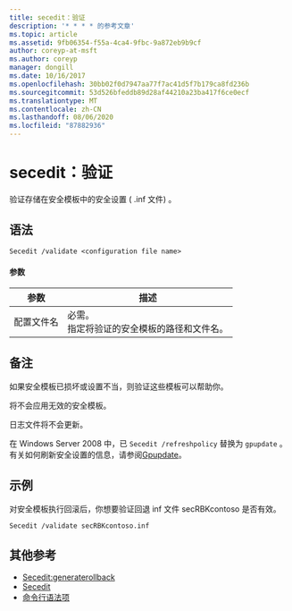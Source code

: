 ```yaml
---
title: secedit：验证
description: '* * * * 的参考文章'
ms.topic: article
ms.assetid: 9fb06354-f55a-4ca4-9fbc-9a872eb9b9cf
author: coreyp-at-msft
ms.author: coreyp
manager: dongill
ms.date: 10/16/2017
ms.openlocfilehash: 30bb02f0d7947aa77f7ac41d5f7b179ca8fd236b
ms.sourcegitcommit: 53d526bfeddb89d28af44210a23ba417f6ce0ecf
ms.translationtype: MT
ms.contentlocale: zh-CN
ms.lasthandoff: 08/06/2020
ms.locfileid: "87882936"
---
```

# <a name="seceditvalidate"></a>secedit：验证



验证存储在安全模板中的安全设置 ( .inf 文件) 。

## <a name="syntax"></a>语法

```
Secedit /validate <configuration file name>

```

#### <a name="parameters"></a>参数

|参数|描述|
|---------|-----------|
|配置文件名|必需。</br>指定将验证的安全模板的路径和文件名。|

## <a name="remarks"></a>备注

如果安全模板已损坏或设置不当，则验证这些模板可以帮助你。

将不会应用无效的安全模板。

日志文件将不会更新。

在 Windows Server 2008 中，已 `Secedit /refreshpolicy` 替换为 `gpupdate` 。 有关如何刷新安全设置的信息，请参阅[Gpupdate](gpupdate.md)。

## <a name="examples"></a>示例

对安全模板执行回滚后，你想要验证回退 inf 文件 secRBKcontoso 是否有效。
```
Secedit /validate secRBKcontoso.inf
```

## <a name="additional-references"></a>其他参考

-   [Secedit:generaterollback](secedit-generaterollback.md)
-   [Secedit](secedit.md)
- [命令行语法项](command-line-syntax-key.md)